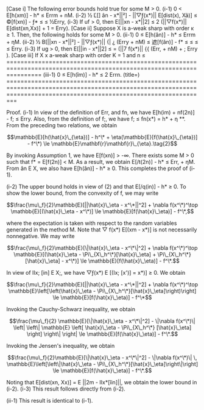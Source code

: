 [Case i] The following error bounds hold true for some M > 0. (i-1) 0 < E[h(xm)] - h\* ≤ Errm + nM. (i-2) ½ Ľ[] ân - x\*||²] - ||▽ƒ(x\*)|| E[dist(x), Xã)] ≤ ©[f(xn)] - ƒ\* ≤ ≤ ½Erry, (i-3) If uf > 0, then E[||xn - x\*||2] ≤ 2 (||▽f(x\*)|| E[dist(xn,Xx)] + 1 = Erry). [Case ii] Suppose X is a-weak sharp with order κ ≥ 1. Then, the following holds for some M > 0. (ii-1) 0 ≤ E[h(ân)] - h\* ≤ Errm + ηM. (ii-2) ½ B[||xn - x\*||²] - ||▽ƒ(x\*)|| {| ¿ (Erry + nM) ≤ 遮[f(ân)] - f\* ≤ ≤ ≤ ≤ Erry. (i-3) If ug > 0, then E[||in - x\*||2] ≤ = (||7 f(x\*)|| {{ (Err, + nM) + ; Erry ). [Case iii] If X x a-weak sharp with order K = 1 and n ≤ ====================================================================================================================== (iii-1) 0 ≤ E[h(îm)] - h\* ≤ 2 Errn. (title=) =====================================================================================================================================================================

Proof. (i-1) In view of the definition of Err, and fn, we have E[h(im) + nf(2n)] - f; ≤ Erry. Also, from the definition of f;, we have f; ≤ fn(x\*) = h\* + η \*\*. From the preceding two relations, we obtain

$$\mathbb{E}[h(\hat{x}\_{\eta})] - h^\* + \eta(\mathbb{E}[f(\hat{x}\_{\eta})] - f^\*) \le \mathbb{E}\mathbf{r}\mathbf{r}\_{\eta}.\tag{2}$$

By invoking Assumption 1, we have E[f(xn)] > -∞. There exists some M > 0 such that f\* = E[f(2n)] < M. As a result, we obtain E[/t(2n)] - h\* ≤ Err, + ηM. From ân E X, we also have E[h(ân)] - h\* ≥ 0. This completes the proof of (i-1).

(i-2) The upper bound holds in view of (2) and that E[/q(in)] - h\* ≥ 0. To show the lower bound, from the convexity of f, we may write

$$\frac{\mu\_f}{2}\mathbb{E}[||\hat{x}\_\eta - x^\*||^2] + \nabla f(x^\*)^\top \mathbb{E}[(\hat{x}\_\eta - x^\*)] \le \mathbb{E}[f(\hat{x}\_\eta)] - f^\*,$$

where the expectation is taken with respect to the random variables generated in the method M. Note that ▽ f(x\*) E[(xm - x\*)] is not necessarily nonnegative. We may write

$$\frac{\mu\_f}{2}\mathbb{E}[\|\hat{x}\_\eta - x^\*\|^2] + \nabla f(x^\*)^\top \mathbb{E}[(\hat{x}\_\eta - \Pi\_{X\_h^\*}[\hat{x}\_\eta] + \Pi\_{X\_h^\*}[\hat{x}\_\eta] - x^\*)] \le \mathbb{E}[f(\hat{x}\_\eta)] - f^\*.$$

In view of IIx; [in] E X;, we have ▽ƒ(x\*) E [(Ix; [x')] = x\*)] ≥ 0. We obtain

$$\frac{\mu\_f}{2}\mathbb{E}[||\hat{x}\_\eta - x^\*||^2] + \nabla f(x^\*)^\top \mathbb{E}\left[\left(\hat{x}\_\eta - \Pi\_{X\_h^\*}[\hat{x}\_\eta]\right)\right] \le \mathbb{E}[f(\hat{x}\_\eta)] - f^\*$$

Invoking the Cauchy-Schwarz inequality, we obtain

$$\frac{\mu\_f}{2} \mathbb{E}[\|\hat{x}\_\eta - x^\*\|^2] - \|\nabla f(x^\*)\| \left| \left\| \mathbb{E} \left[ \hat{x}\_\eta - \Pi\_{X\_h^\*} [\hat{x}\_\eta] \right] \right\| \right| \le \mathbb{E}[f(\hat{x}\_\eta)] - f^\*.$$

Invoking the Jensen's inequality, we obtain

$$\frac{\mu\_f}{2}\mathbb{E}[\|\hat{x}\_\eta - x^\*\|^2] - \|\nabla f(x^\*)\| \, \mathbb{E}\left[\left\|\hat{x}\_\eta - \Pi\_{X\_h^\*}[\hat{x}\_\eta]\right\|\right] \le \mathbb{E}[f(\hat{x}\_\eta)] - f^\*.$$

Noting that E[dist(xn, Xx)] = E ||2m - IIx\*[îin]||, we obtain the lower bound in (i-2). (i-3) This result follows directly from (i-2).

(ii-1) This result is identical to (i-1).